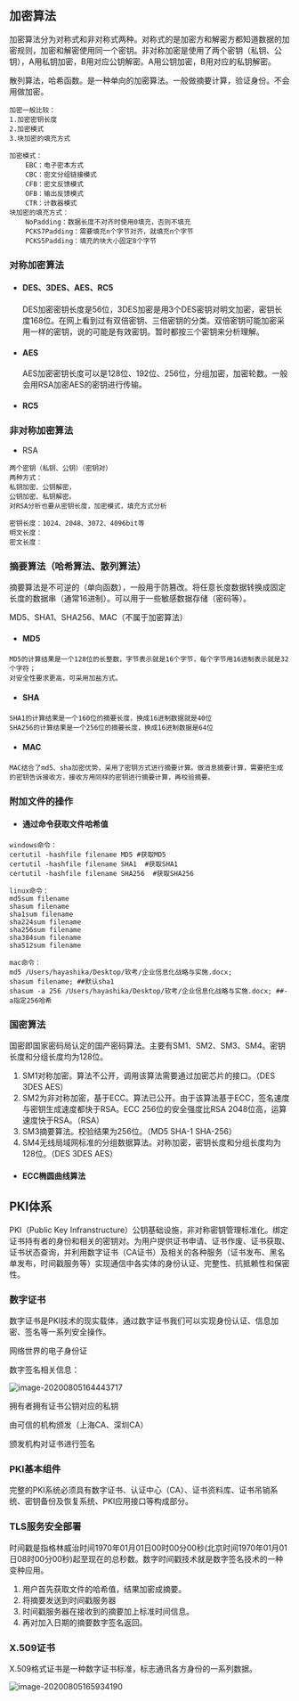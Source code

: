 ## 加密算法

加密算法分为对称式和非对称式两种。对称式的是加密方和解密方都知道数据的加密规则，加密和解密使用同一个密钥。非对称加密是使用了两个密钥（私钥、公钥），A用私钥加密，B用对应公钥解密。A用公钥加密，B用对应的私钥解密。

散列算法，哈希函数。是一种单向的加密算法。一般做摘要计算，验证身份。不会用做加密。

~~~
加密一般比较：
1.加密密钥长度
2.加密模式
3.块加密的填充方式

加密模式：
	EBC：电子密本方式
	CBC：密文分组链接模式
	CFB：密文反馈模式
	OFB：输出反馈模式
	CTR：计数器模式
块加密的填充方式：
	NoPadding：数据长度不对齐时使用0填充，否则不填充
	PCKS7Padding：需要填充n个字节对齐，就填充n个字节
	PCKS5Padding：填充的块大小固定8个字节
~~~



### 对称加密算法

- #### DES、3DES、AES、RC5

  DES加密密钥长度是56位，3DES加密是用3个DES密钥对明文加密，密钥长度168位。在网上看到过有双倍密钥、三倍密钥的分类。双倍密钥可能加密采用一样的密钥，说的可能是有效密钥。暂时都按三个密钥来分析理解。

- #### AES

  AES加密密钥长度可以是128位、192位、256位，分组加密，加密轮数。一般会用RSA加密AES的密钥进行传输。

- #### RC5




### 非对称加密算法

- RSA


~~~
两个密钥（私钥、公钥）（密钥对）
两种方式：
私钥加密、公钥解密，
公钥加密、私钥解密。
对RSA分析也要从密钥长度，加密模式，填充方式分析

密钥长度：1024、2048、3072、4096bit等
明文长度：
密文长度：
~~~



### 摘要算法（哈希算法、散列算法）

摘要算法是不可逆的（单向函数），一般用于防篡改。将任意长度数据转换成固定长度的数据串（通常16进制）。可以用于一些敏感数据存储（密码等）。

MD5、SHA1、SHA256、MAC（不属于加密算法）

- #### MD5


~~~
MD5的计算结果是一个128位的长整数，字节表示就是16个字节，每个字节用16进制表示就是32个字符；
对安全性要求更高，可采用加盐方式。
~~~

- #### SHA


~~~
SHA1的计算结果是一个160位的摘要长度，换成16进制数据就是40位
SHA256的计算结果是一个256位的摘要长度，换成16进制数据是64位
~~~

- #### MAC


~~~
MAC结合了md5、sha加密优势，采用了密钥方式进行摘要计算。做消息摘要计算，需要把生成的密钥告诉接收方，接收方用同样的密钥进行摘要计算，再校验摘要。
~~~



### 附加文件的操作

- #### 通过命令获取文件哈希值


~~~shell
windows命令：
certutil -hashfile filename MD5 #获取MD5
certutil -hashfile filename SHA1  #获取SHA1
certutil -hashfile filename SHA256  #获取SHA256

linux命令：
md5sum filename
shasum filename
sha1sum filename
sha224sum filename
sha256sum filename
sha384sum filename
sha512sum filename

mac命令：
md5 /Users/hayashika/Desktop/软考/企业信息化战略与实施.docx;
shasum filename; ##默认sha1
shasum -a 256 /Users/hayashika/Desktop/软考/企业信息化战略与实施.docx; ##-a指定256哈希
~~~

### 国密算法

国密即国家密码局认定的国产密码算法。主要有SM1、SM2、SM3、SM4。密钥长度和分组长度均为128位。

1. SM1对称加密。算法不公开，调用该算法需要通过加密芯片的接口。（DES 3DES AES）
2. SM2为非对称加密，基于ECC。算法已公开。由于该算法基于ECC，签名速度与密钥生成速度都快于RSA。ECC 256位的安全强度比RSA 2048位高，运算速度快于RSA。（RSA）
3. SM3摘要算法。校验结果为256位。（MD5 SHA-1 SHA-256）
4. SM4无线局域网标准的分组数据算法。对称加密，密钥长度和分组长度均为128位。（DES 3DES AES）

- #### ECC椭圆曲线算法




## PKI体系

PKI（Public Key Infranstructure）公钥基础设施，非对称密钥管理标准化。绑定证书持有者的身份和相关的密钥对。为用户提供证书申请、证书作废、证书获取、证书状态查询，并利用数字证书（CA证书）及相关的各种服务（证书发布、黑名单发布，时间戳服务等）实现通信中各实体的身份认证、完整性、抗抵赖性和保密性。

### 数字证书

数字证书是PKI技术的现实载体，通过数字证书我们可以实现身份认证、信息加密、签名等一系列安全操作。

网络世界的电子身份证

数字签名相关信息：

![image-20200805164443717](D:\log\日志记录\img\image-20200805164443717.png)

拥有者拥有证书公钥对应的私钥

由可信的机构颁发（上海CA、深圳CA）

颁发机构对证书进行签名

### PKI基本组件

完整的PKI系统必须具有数字证书、认证中心（CA）、证书资料库、证书吊销系统、密钥备份及恢复系统、PKI应用接口等构成部分。



### TLS服务安全部署

时间戳是指格林威治时间1970年01月01日00时00分00秒(北京时间1970年01月01日08时00分00秒)起至现在的总秒数。数字时间戳技术就是数字签名技术的一种变种应用。

1. 用户首先获取文件的哈希值，结果加密成摘要。
2. 将摘要发送到时间戳服务器
3. 时间戳服务器在接收到的摘要加上标准时间信息。
4. 再对加入日期的摘要数字签名返回。

### X.509证书

X.509格式证书是一种数字证书标准，标志通讯各方身份的一系列数据。



 ![image-20200805165934190](D:\log\日志记录\img\image-20200805165934190.png)

